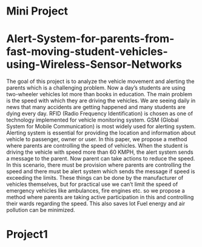 # Mini Project 
# Alert-System-for-parents-from-fast-moving-student-vehicles-using-Wireless-Sensor-Networks
The goal of this project is to analyze the vehicle movement and alerting the parents which is a challenging problem. Now a day’s students are using two-wheeler vehicles lot more than books in education. The main problem is the speed with which they are driving the vehicles. We are seeing daily in news that many accidents are getting happened and many students are dying every day. RFID (Radio Frequency Identification) is chosen as one of technology implemented for vehicle monitoring system. GSM (Global System for Mobile Communication) is most widely used for alerting system. Alerting system is essential for providing the location and information about vehicle to passenger, owner or user.
In this paper, we propose a method where parents are controlling the speed of vehicles. When the student is driving the vehicle with speed more than 60 KMPH, the alert system sends a message to the parent. Now parent can take actions to reduce the speed. In this scenario, there must be provision where parents are controlling the speed and there must be alert system which sends the message if speed is exceeding the limits. These things can be done by the manufacturer of vehicles themselves, but for practical use we can’t limit the speed of emergency vehicles like ambulances, fire engines etc. so we propose a method where parents are taking active participation in this and controlling their wards regarding the speed. This also saves lot Fuel energy and air pollution can be minimized.

# Project1

